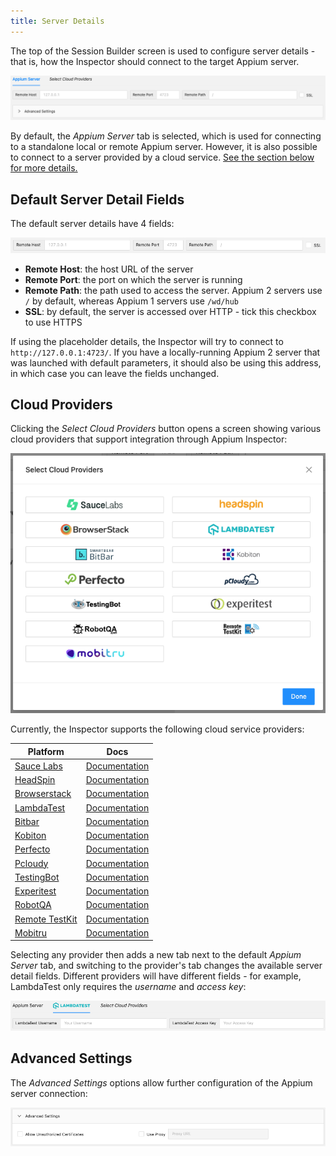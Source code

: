 ```yaml
---
title: Server Details
---
```


The top of the Session Builder screen is used to configure server details - that is, how the
Inspector should connect to the target Appium server.

![Server Details](./assets/images/server-configuration.png)

By default, the _Appium Server_ tab is selected, which is used for connecting to a standalone local
or remote Appium server. However, it is also possible to connect to a server provided by a cloud
service. [See the section below for more details.](#cloud-providers)

## Default Server Detail Fields

The default server details have 4 fields:

![Default Server Details](./assets/images/default-server-details.png)

* __Remote Host__: the host URL of the server
* __Remote Port__: the port on which the server is running
* __Remote Path__: the path used to access the server. Appium 2 servers use `/` by default, whereas
  Appium 1 servers use `/wd/hub`
* __SSL__: by default, the server is accessed over HTTP - tick this checkbox to use HTTPS

If using the placeholder details, the Inspector will try to connect to `http://127.0.0.1:4723/`.
If you have a locally-running Appium 2 server that was launched with default parameters, it should
also be using this address, in which case you can leave the fields unchanged.

## Cloud Providers

Clicking the _Select Cloud Providers_ button opens a screen showing various cloud providers that
support integration through Appium Inspector:

![Cloud Providers](./assets/images/cloud-providers.png)

Currently, the Inspector supports the following cloud service providers:

| Platform                                    | Docs                                                                                  |
| ------------------------------------------- | ------------------------------------------------------------------------------------- |
| [Sauce Labs](https://saucelabs.com)         | [Documentation](https://wiki.saucelabs.com/)                                          |
| [HeadSpin](https://headspin.io)             | [Documentation](https://headspin.io/)                                                 |
| [Browserstack](https://browserstack.com)    | [Documentation](https://www.browserstack.com/docs)                                    |
| [LambdaTest](https://lambdatest.com)        | [Documentation](https://www.lambdatest.com/support/docs/appium-inspector-integration) |
| [Bitbar](https://bitbar.com)                | [Documentation](http://docs.bitbar.com/)                                              |
| [Kobiton](https://kobiton.com)              | [Documentation](https://docs.kobiton.com/)                                            |
| [Perfecto](https://www.perfecto.io)         | [Documentation](https://developers.perfectomobile.com/display/PD/Appium)              |
| [Pcloudy](https://www.pcloudy.com)          | [Documentation](https://www.pcloudy.com/mobile-application-testing-documentation)     |
| [TestingBot](https://testingbot.com)        | [Documentation](https://testingbot.com/support)                                       |
| [Experitest](http://www.experitest.com)     | [Documentation](https://docs.experitest.com/display/TE/Appium)                        |
| [RobotQA](https://www.robotqa.com)          | [Documentation](https://robotqa.com/appium-remote)                                    |
| [Remote TestKit](https://appkitbox.com/en/) | [Documentation](https://appkitbox.com/en/support/automation/appium/)                  |
| [Mobitru](https://mobitru.com/)             | [Documentation](https://mobitru.com/docs/automation/)                                 |

Selecting any provider then adds a new tab next to the default _Appium Server_ tab, and switching to
the provider's tab changes the available server detail fields. Different providers will have
different fields - for example, LambdaTest only requires the _username_ and _access key_:

![LambdaTest Server Details](./assets/images/lambdatest-details.png)

## Advanced Settings

The _Advanced Settings_ options allow further configuration of the Appium server connection:

![Advanced Settings](./assets/images/advanced-settings.png)

